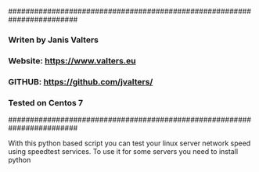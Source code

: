 ########################################################################
###                                                                  ###
###          Writen by Janis Valters                                 ###
###  Website: https://www.valters.eu                                 ###
###  GITHUB:  https://github.com/jvalters/                           ###
###                                                                  ###
###                                                                  ###
###         Tested on Centos 7                                       ###
########################################################################

With this python based script you can test your linux server network speed using speedtest services.
To use it for some servers you need to install python
